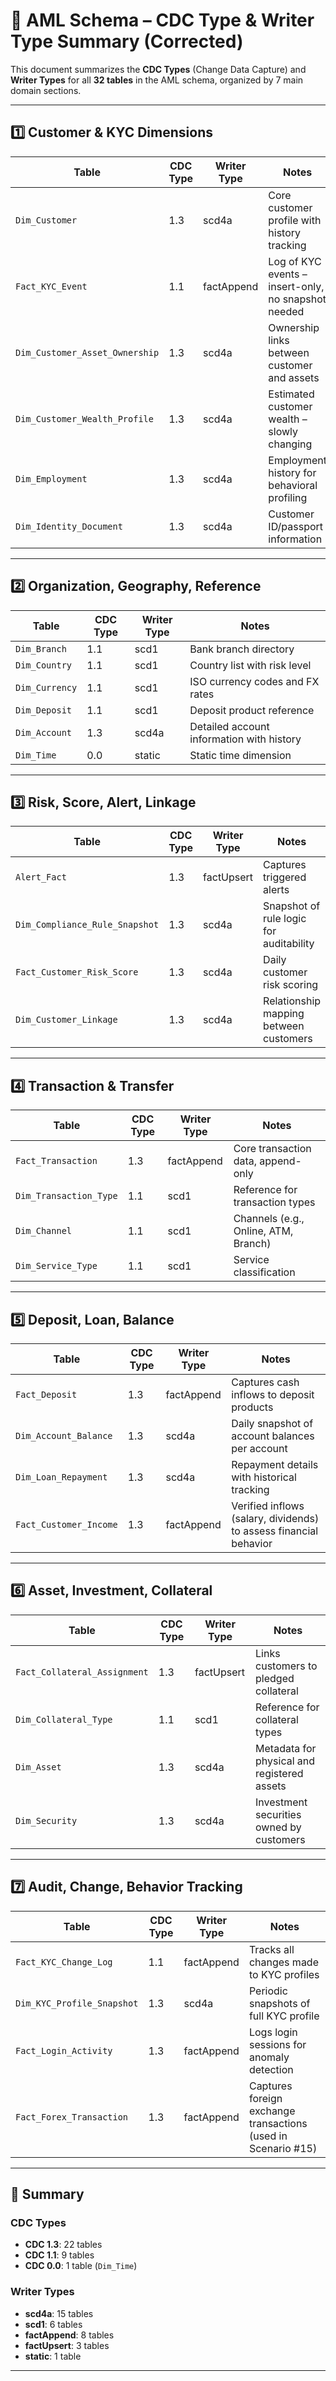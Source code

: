 # 🧩 AML Schema – CDC Type & Writer Type Summary (Corrected)

This document summarizes the **CDC Types** (Change Data Capture) and **Writer Types** for all **32 tables** in the AML schema, organized by 7 main domain sections.

---

## 1️⃣ Customer & KYC Dimensions

| Table                            | CDC Type | Writer Type | Notes                                                        |
|----------------------------------|----------|-------------|--------------------------------------------------------------|
| `Dim_Customer`                   | 1.3      | scd4a       | Core customer profile with history tracking                  |
| `Fact_KYC_Event`                | 1.1      | factAppend  | Log of KYC events – insert-only, no snapshot needed          |
| `Dim_Customer_Asset_Ownership`  | 1.3      | scd4a       | Ownership links between customer and assets                  |
| `Dim_Customer_Wealth_Profile`   | 1.3      | scd4a       | Estimated customer wealth – slowly changing                  |
| `Dim_Employment`                | 1.3      | scd4a       | Employment history for behavioral profiling                  |
| `Dim_Identity_Document`         | 1.3      | scd4a       | Customer ID/passport information                             |

---

## 2️⃣ Organization, Geography, Reference

| Table            | CDC Type | Writer Type | Notes                                         |
|------------------|----------|-------------|-----------------------------------------------|
| `Dim_Branch`     | 1.1      | scd1        | Bank branch directory                         |
| `Dim_Country`    | 1.1      | scd1        | Country list with risk level                  |
| `Dim_Currency`   | 1.1      | scd1        | ISO currency codes and FX rates               |
| `Dim_Deposit`    | 1.1      | scd1        | Deposit product reference                     |
| `Dim_Account`    | 1.3      | scd4a       | Detailed account information with history     |
| `Dim_Time`       | 0.0      | static      | Static time dimension                         |

---

## 3️⃣ Risk, Score, Alert, Linkage

| Table                               | CDC Type | Writer Type | Notes                                             |
|-------------------------------------|----------|-------------|---------------------------------------------------|
| `Alert_Fact`                        | 1.3      | factUpsert  | Captures triggered alerts                         |
| `Dim_Compliance_Rule_Snapshot`     | 1.3      | scd4a       | Snapshot of rule logic for auditability           |
| `Fact_Customer_Risk_Score`         | 1.3      | scd4a       | Daily customer risk scoring                       |
| `Dim_Customer_Linkage`             | 1.3      | scd4a       | Relationship mapping between customers            |

---

## 4️⃣ Transaction & Transfer

| Table                   | CDC Type | Writer Type | Notes                                           |
|-------------------------|----------|-------------|-------------------------------------------------|
| `Fact_Transaction`      | 1.3      | factAppend  | Core transaction data, append-only              |
| `Dim_Transaction_Type`  | 1.1      | scd1        | Reference for transaction types                 |
| `Dim_Channel`           | 1.1      | scd1        | Channels (e.g., Online, ATM, Branch)            |
| `Dim_Service_Type`      | 1.1      | scd1        | Service classification                          |

---

## 5️⃣ Deposit, Loan, Balance

| Table                       | CDC Type | Writer Type | Notes                                                           |
|-----------------------------|----------|-------------|-----------------------------------------------------------------|
| `Fact_Deposit`              | 1.3      | factAppend  | Captures cash inflows to deposit products                      |
| `Dim_Account_Balance`       | 1.3      | scd4a       | Daily snapshot of account balances per account                 |
| `Dim_Loan_Repayment`        | 1.3      | scd4a       | Repayment details with historical tracking                     |
| `Fact_Customer_Income`      | 1.3      | factAppend  | Verified inflows (salary, dividends) to assess financial behavior |

--- 

## 6️⃣ Asset, Investment, Collateral

| Table                       | CDC Type | Writer Type | Notes                                                  |
|-----------------------------|----------|-------------|--------------------------------------------------------|
| `Fact_Collateral_Assignment`| 1.3      | factUpsert  | Links customers to pledged collateral                  |
| `Dim_Collateral_Type`       | 1.1      | scd1        | Reference for collateral types                         |
| `Dim_Asset`                 | 1.3      | scd4a       | Metadata for physical and registered assets            |
| `Dim_Security`              | 1.3      | scd4a       | Investment securities owned by customers               |

---

## 7️⃣ Audit, Change, Behavior Tracking

| Table                          | CDC Type | Writer Type | Notes                                                           |
|--------------------------------|----------|-------------|-----------------------------------------------------------------|
| `Fact_KYC_Change_Log`          | 1.1      | factAppend  | Tracks all changes made to KYC profiles                         |
| `Dim_KYC_Profile_Snapshot`     | 1.3      | scd4a       | Periodic snapshots of full KYC profile                          |
| `Fact_Login_Activity`          | 1.3      | factAppend  | Logs login sessions for anomaly detection                       |
| `Fact_Forex_Transaction`       | 1.3      | factAppend  | Captures foreign exchange transactions (used in Scenario #15)   |

---

## 🔁 Summary

### CDC Types

- **CDC 1.3**: 22 tables  
- **CDC 1.1**: 9 tables  
- **CDC 0.0**: 1 table (`Dim_Time`)

### Writer Types

- **scd4a**: 15 tables  
- **scd1**: 6 tables  
- **factAppend**: 8 tables  
- **factUpsert**: 3 tables  
- **static**: 1 table

---
